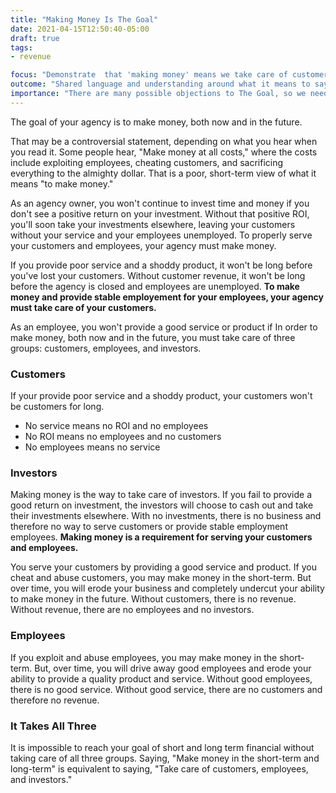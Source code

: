 ```yaml
---
title: "Making Money Is The Goal"
date: 2021-04-15T12:50:40-05:00
draft: true
tags:
- revenue

focus: "Demonstrate  that 'making money' means we take care of customers, employees, and owners."
outcome: "Shared language and understanding around what it means to say, 'The goal is to make money.'"
importance: "There are many possible objections to The Goal, so we need to overcome each one."
---
```


The goal of your agency is to make money, both now and in the future.

That may be a controversial statement, depending on what you hear when you read it. Some people hear, "Make money at all costs," where the costs include exploiting employees, cheating customers, and sacrificing everything to the almighty dollar. That is a poor, short-term view of what it means "to make money."

As an agency owner, you won't continue to invest time and money if you don't see a positive return on your investment. Without that positive ROI, you'll soon take your investments elsewhere, leaving your customers without your service and your employees unemployed. To properly serve your customers and employees, your agency must make money.

If you provide poor service and a shoddy product, it won't be long before you've lost your customers. Without customer revenue, it won't be long before the agency is closed and employees are unemployed. **To make money and provide stable employement for your employees, your agency must take care of your customers.**


As an employee, you won't provide a good service or product if 
In order to make money, both now and in the future, you must take care of three groups: customers, employees, and investors.

### Customers

If your provide poor service and a shoddy product, your customers won't be customers for long. 

* No service means no ROI and no employees
* No ROI means no employees and no customers
* No employees means no service

### Investors

Making money is the way to take care of investors. If you fail to provide a good return on investment, the investors will choose to cash out and take their investments elsewhere. With no investments, there is no business and therefore no way to serve customers or provide stable employment employees. **Making money is a requirement for serving your customers and employees.**


You serve your customers by providing a good service and product. 
If you cheat and abuse customers, you may make money in the short-term. But over time, you will erode your business and completely undercut your ability to make money in the future. Without customers, there is no revenue. Without revenue, there are no employees and no investors.

### Employees

If you exploit and abuse employees, you may make money in the short-term. But, over time, you will drive away good employees and erode your ability to provide a quality product and service. Without good employees, there is no good service. Without good service, there are no customers and therefore no revenue.


### It Takes All Three

It is impossible to reach your goal of short and long term financial without taking care of all three groups. Saying, "Make money in the short-term and long-term" is equivalent to saying, "Take care of customers, employees, and investors."

